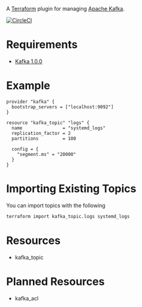 A [Terraform][1] plugin for managing [Apache Kafka][2].

[![CircleCI](https://circleci.com/gh/Mongey/terraform-provider-kafka.svg?style=svg)](https://circleci.com/gh/Mongey/terraform-provider-kafka)

# Requirements
* [Kafka 1.0.0][3]

# Example

```hcl
provider "kafka" {
  bootstrap_servers = ["localhost:9092"]
}

resource "kafka_topic" "logs" {
  name               = "systemd_logs"
  replication_factor = 2
  partitions         = 100

  config = {
    "segment.ms" = "20000"
  }
}
```

# Importing Existing Topics
You can import topics with the following

```sh
terraform import kafka_topic.logs systemd_logs
```

# Resources
* kafka_topic

# Planned Resources
* kafka_acl

[1]: https://www.terraform.io
[2]: https://kafka.apache.org
[3]: https://cwiki.apache.org/confluence/display/KAFKA/KIP-117%3A+Add+a+public+AdminClient+API+for+Kafka+admin+operations
